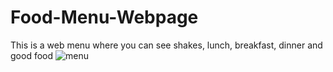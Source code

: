 # Food-Menu-Webpage
This is a web menu where you can see shakes, lunch, breakfast, dinner and good food
![menu](https://user-images.githubusercontent.com/93291077/215311463-398aecab-95de-46ca-a1b7-da8eddb50f00.jpg)
